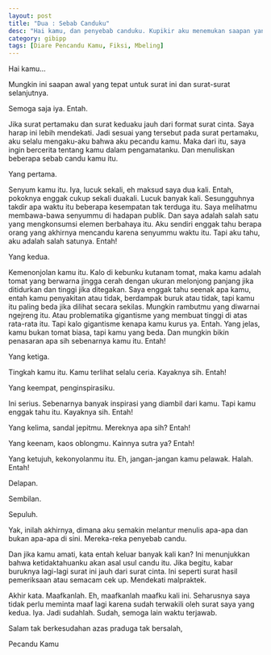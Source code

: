 ```yaml
---
layout: post
title: "Dua : Sebab Canduku"
desc: "Hai kamu, dan penyebab canduku. Kupikir aku menemukan saapan yang tepat."
category: gibipp
tags: [Diare Pencandu Kamu, Fiksi, Mbeling]
---
```


Hai kamu...

Mungkin ini saapan awal yang tepat untuk surat ini dan surat-surat selanjutnya.

Semoga saja iya. Entah.

Jika surat pertamaku dan surat keduaku jauh dari format surat cinta. Saya harap ini lebih mendekati. Jadi sesuai yang tersebut pada surat pertamaku, aku selalu mengaku-aku bahwa aku pecandu kamu. Maka dari itu, saya ingin bercerita tentang kamu dalam pengamatanku. Dan menuliskan beberapa sebab candu kamu itu.

Yang pertama.

Senyum kamu itu. Iya, lucuk sekali, eh maksud saya dua kali. Entah, pokoknya enggak cukup sekali duakali. Lucuk banyak kali. Sesungguhnya takdir apa waktu itu beberapa kesempatan tak terduga itu. Saya melihatmu membawa-bawa senyummu di hadapan publik. Dan saya adalah salah satu yang mengkonsumsi elemen berbahaya itu. Aku sendiri enggak tahu berapa orang yang akhirnya mencandu karena senyummu waktu itu. Tapi aku tahu, aku adalah salah satunya. Entah!

Yang kedua.

Kemenonjolan kamu itu. Kalo di kebunku kutanam tomat, maka kamu adalah tomat yang berwarna jingga cerah dengan ukuran melonjong panjang jika ditidurkan dan tinggi jika ditegakan. Saya enggak tahu seenak apa kamu, entah kamu penyakitan atau tidak, berdampak buruk atau tidak, tapi kamu itu paling beda jika dilihat secara sekilas. Mungkin rambutmu yang diwarnai ngejreng itu. Atau problematika gigantisme yang membuat tinggi di atas rata-rata itu. Tapi kalo gigantisme kenapa kamu kurus ya. Entah. Yang jelas, kamu bukan tomat biasa, tapi kamu yang beda. Dan mungkin bikin penasaran apa sih sebenarnya kamu itu. Entah!

Yang ketiga.

Tingkah kamu itu. Kamu terlihat selalu ceria. Kayaknya sih. Entah!

Yang keempat, penginspirasiku.

Ini serius. Sebenarnya banyak inspirasi yang diambil dari kamu. Tapi kamu enggak tahu itu. Kayaknya sih. Entah!

Yang kelima, sandal jepitmu. Mereknya apa sih? Entah!

Yang keenam, kaos oblongmu. Kainnya sutra ya? Entah!

Yang ketujuh, kekonyolanmu itu. Eh, jangan-jangan kamu pelawak. Halah. Entah!

Delapan.

Sembilan.

Sepuluh.

Yak, inilah akhirnya, dimana aku semakin melantur menulis apa-apa dan bukan apa-apa di sini. Mereka-reka penyebab candu.

Dan jika kamu amati, kata entah keluar banyak kali kan? Ini menunjukkan bahwa ketidaktahuanku akan asal usul candu itu.
Jika begitu, kabar buruknya lagi-lagi surat ini jauh dari surat cinta. Ini seperti surat hasil pemeriksaan atau semacam cek up. Mendekati malpraktek.

Akhir kata. Maafkanlah. Eh, maafkanlah maafku kali ini. Seharusnya saya tidak perlu meminta maaf lagi karena sudah terwakili oleh surat saya yang kedua. Iya. Jadi sudahlah. Sudah, semoga lain waktu terjawab.

Salam tak berkesudahan azas praduga tak bersalah,

Pecandu Kamu